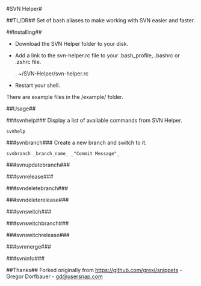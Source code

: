 #SVN Helper#

##TL/DR##
Set of bash aliases to make working with SVN easier and faster.

##Installing##
- Download the SVN Helper folder to your disk.
- Add a link to the svn-helper.rc file to your .bash_profile, .bashrc or .zshrc file.
	
	. ~/SVN-Helper/svn-helper.rc
		
- Restart your shell.

There are example files in the /example/ folder.

##Usage##

###svnhelp###
Display a list of available commands from SVN Helper.

	svnhelp

###svnbranch###
Create a new branch and switch to it.

	svnbranch _branch_name_ _"Commit Message"_
	
###svnupdatebranch###

###svnrelease###

###svndeletebranch###

###svndeleterelease###

###svnswitch###

###svnswitchbranch###

###svnswitchrelease###

###svnmerge###

###svninfo###


##Thanks##
Forked originally from https://github.com/grexi/snippets - Gregor Dorfbauer - gd@usersnap.com
